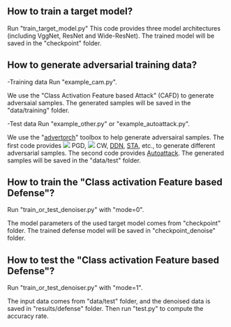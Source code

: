 ## How to train a target model?
Run "train_target_model.py"
This code provides three model architectures (including VggNet, ResNet and Wide-ResNet). The trained model will be saved in the "checkpoint" folder.


## How to generate adversarial training data?

-Training data
Run "example_cam.py".

We use the "Class Activation Feature based Attack" (CAFD) to generate adversaial samples. The generated samples will be saved in the "data/training" folder.

-Test data
Run "example_other.py" or "example_autoattack.py".

We use the "[advertorch](https://github.com/BorealisAI/advertorch)" toolbox to help generate adversairal samples. The first code provides ![](http://latex.codecogs.com/svg.latex?L_{\infty}) PGD, ![](http://latex.codecogs.com/svg.latex?L_{2}) CW, [DDN](https://arxiv.org/abs/1811.09600), [STA](https://openreview.net/forum?id=HyydRMZC-), etc., to generate different adversarial samples. The second code provides [Autoattack](https://arxiv.org/abs/2003.01690).
The generated samples will be saved in the "data/test" folder.


## How to train the "Class activation Feature based Defense"?
Run "train_or_test_denoiser.py" with "mode=0".

The model parameters of the used target model comes from "checkpoint" folder. The trained defense model will be saved in "checkpoint_denoise" folder.


## How to test the "Class activation Feature based Defense"?
Run "train_or_test_denoiser.py" with "mode=1".

The input data comes from "data/test" folder, and the denoised data is saved in "results/defense" folder. Then run "test.py" to compute the accuracy rate.
